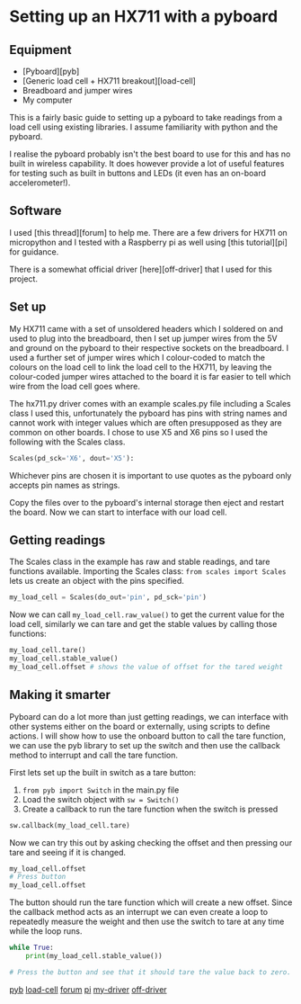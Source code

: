 # Setting up an HX711 with a pyboard

## Equipment
- [Pyboard][pyb]
- [Generic load cell + HX711 breakout][load-cell]
- Breadboard and jumper wires
- My computer

This is a fairly basic guide to setting up a pyboard to take readings from a load cell using existing libraries. I assume familiarity with python and the pyboard.

I realise the pyboard probably isn't the best board to use for this and has no built in wireless capability. It does however provide a lot of useful features for testing such as built in buttons and LEDs (it even has an on-board accelerometer!).

## Software
I used [this thread][forum] to help me. There are a few drivers for HX711 on micropython and I tested with a Raspberry pi as well using [this tutorial][pi] for guidance.

There is a somewhat official driver [here][off-driver] that I used for this project.

## Set up
My HX711 came with a set of unsoldered headers which I soldered on and used to plug into the breadboard, then I set up jumper wires from the 5V and ground on the pyboard to their respective sockets on the breadboard. I used a further set of jumper wires which I colour-coded to match the colours on the load cell to link the load cell to the HX711, by leaving the colour-coded jumper wires attached to the board it is far easier to tell which wire from the load cell goes where.

The hx711.py driver comes with an example scales.py file including a Scales class I used this, unfortunately the pyboard has pins with string names and cannot work with integer values which are often presupposed as they are common on other boards. I chose to use X5 and X6 pins so I used the following with the Scales class.
```python
Scales(pd_sck='X6', dout='X5'):
```
Whichever pins are chosen it is important to use quotes as the pyboard only accepts pin names as strings.

Copy the files over to the pyboard's internal storage then eject and restart the board. Now we can start to interface with our load cell.

## Getting readings
The Scales class in the example has raw and stable readings, and tare functions available. Importing the Scales class: `from scales import Scales` lets us create an object with the pins specified.

```python
my_load_cell = Scales(do_out='pin', pd_sck='pin') 
```
Now we can call `my_load_cell.raw_value()` to get the current value for the load cell, similarly we can tare and get the stable values by calling those functions:

```python
my_load_cell.tare()
my_load_cell.stable_value()
my_load_cell.offset # shows the value of offset for the tared weight
```

## Making it smarter
Pyboard can do a lot more than just getting readings, we can interface with other systems either on the board or externally, using scripts to define actions. I will show how to use the onboard button to call the tare function, we can use the pyb library to set up the switch and then use the callback method to interrupt and call the tare function.

First lets set up the built in switch as a tare button:
1. `from pyb import Switch` in the main.py file
1. Load the switch object with `sw = Switch()`
1. Create a callback to run the tare function when the switch is pressed
```python
sw.callback(my_load_cell.tare)
```

Now we can try this out by asking checking the offset and then pressing our tare and seeing if it is changed.

```python
my_load_cell.offset
# Press button
my_load_cell.offset
```

The button should run the tare function which will create a new offset. Since the callback method acts as an interrupt we can even create a loop to repeatedly measure the weight and then use the switch to tare at any time while the loop runs.

```python
while True:
    print(my_load_cell.stable_value())

# Press the button and see that it should tare the value back to zero.
```

[pyb](https://store.micropython.org/product/PYBv1.1H)
[load-cell](https://uk.banggood.com/HX711-24bit-AD-Module-1kg-Aluminum-Alloy-Scale-Weighing-Sensor-Switch-Load-Cell-Kit-p-1124935.html?rmmds=search)
[forum](https://forum.micropython.org/viewtopic.php?f=16&t=2678&sid=c3ffcfd86313aeaf2138712b5e3377f6)
[pi](https://tutorials-raspberrypi.com/digital-raspberry-pi-scale-weight-sensor-hx711/)
[my-driver](https://github.com/HowManyOliversAreThere/hx711_mpy-driver)
[off-driver](https://github.com/SergeyPiskunov/micropython-hx711)
